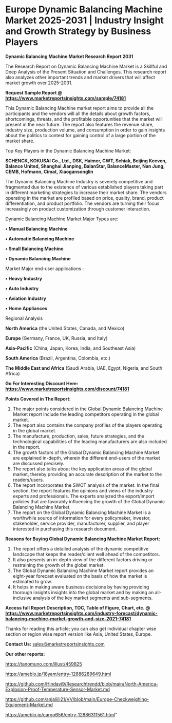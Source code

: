  # Europe Dynamic Balancing Machine Market 2025-2031 | Industry Insight and Growth Strategy by Business Players

<strong>Dynamic Balancing Machine Market Research Report 2031</strong>

The Research Report on Dynamic Balancing Machine Market is a Skillful and Deep Analysis of the Present Situation and Challenges. This research report also analyzes other important trends and market drivers that will affect market growth over 2025-2031.

<strong>Request Sample Report @ <a href=https://www.marketreportsinsights.com/sample/74181>https://www.marketreportsinsights.com/sample/74181</a></strong>

This Dynamic Balancing Machine market report aims to provide all the participants and the vendors will all the details about growth factors, shortcomings, threats, and the profitable opportunities that the market will present in the near future. The report also features the revenue share, industry size, production volume, and consumption in order to gain insights about the politics to contest for gaining control of a large portion of the market share.

Top Key Players in the Dynamic Balancing Machine Market:

<strong>SCHENCK, KOKUSAI Co., Ltd., DSK, Haimer, CWT, Schiak, Beijing Keeven, Balance United, Shanghai Jianping, BalanStar, BalanceMaster, Nan Jung, CEMB, Hofmann, Cimat, Xiaogansonglin</strong>

The Dynamic Balancing Machine Industry is severely competitive and fragmented due to the existence of various established players taking part in different marketing strategies to increase their market share. The vendors operating in the market are profiled based on price, quality, brand, product differentiation, and product portfolio. The vendors are turning their focus increasingly on product customization through customer interaction.

Dynamic Balancing Machine Market Major Types are:

<strong>• Manual Balancing Machine

• Automatic Balancing Machine

• Small Balancing Machine

• Dynamic Balancing Machine</strong>

Market Major end-user applications :

<strong>• Heavy Industry

• Auto Industry

• Aviation Industry

• Home Appliances</strong>

Regional Analysis

</u><strong><b>North America</b></strong> (the United States, Canada, and Mexico)

<strong><b>Europe </b></strong>(Germany, France, UK, Russia, and Italy)

<strong><b>Asia-Pacific</b></strong> (China, Japan, Korea, India, and Southeast Asia)

<strong><b>South America</b></strong> (Brazil, Argentina, Colombia, etc.)

<strong><b>The Middle East and Africa</b></strong> (Saudi Arabia, UAE, Egypt, Nigeria, and South Africa)

<strong>Go For Interesting Discount Here: <a href=https://www.marketreportsinsights.com/discount/74181>https://www.marketreportsinsights.com/discount/74181</a></strong>

<strong>Points Covered in The Report:</strong>
<ol>
  <li>The major points considered in the Global Dynamic Balancing Machine Market report include the leading competitors operating in the global market.</li>
  <li>The report also contains the company profiles of the players operating in the global market.</li>
  <li>The manufacture, production, sales, future strategies, and the technological capabilities of the leading manufacturers are also included in the report.</li>
  <li>The growth factors of the Global Dynamic Balancing Machine Market are explained in-depth, wherein the different end-users of the market are discussed precisely.</li>
  <li>The report also talks about the key application areas of the global market, thereby providing an accurate description of the market to the readers/users.</li>
  <li>The report incorporates the SWOT analysis of the market. In the final section, the report features the opinions and views of the industry experts and professionals. The experts analyzed the export/import policies that are favorably influencing the growth of the Global Dynamic Balancing Machine Market.</li>
  <li>The report on the Global Dynamic Balancing Machine Market is a worthwhile source of information for every policymaker, investor, stakeholder, service provider, manufacturer, supplier, and player interested in purchasing this research document.</li>
</ol>
<strong>Reasons for Buying Global Dynamic Balancing Machine Market Report:</strong>

<ol>
  <li>The report offers a detailed analysis of the dynamic competitive landscape that keeps the reader/client well ahead of the competitors.</li>
  <li>It also presents an in-depth view of the different factors driving or restraining the growth of the global market.</li>
  <li>The Global Dynamic Balancing Machine Market report provides an eight-year forecast evaluated on the basis of how the market is estimated to grow.</li>
  <li>It helps in making aware business decisions by having providing thorough insights insights into the global market and by making an all-inclusive analysis of the key market segments and sub-segments.</li>
</ol>
<strong>Access full Report Description, TOC, Table of Figure, Chart, etc. @ <a href=https://www.marketreportsinsights.com/industry-forecast/dynamic-balancing-machine-market-growth-and-size-2021-74181>https://www.marketreportsinsights.com/industry-forecast/dynamic-balancing-machine-market-growth-and-size-2021-74181</a></strong>


Thanks for reading this article; you can also get individual chapter wise section or region wise report version like Asia, United States, Europe.

<strong>Contact Us:</strong>
sales@marketreportsinsights.com

<strong>Our other reports:</strong>

<a href=https://tanomuno.com/illust/459825>https://tanomuno.com/illust/459825</a>

<a href=https://ameblo.jp/18yam/entry-12886289649.html>https://ameblo.jp/18yam/entry-12886289649.html</a>

<a href=https://github.com/Hindavi9/Researchtrendd/blob/main/North-America-Explosion-Proof-Temperature-Sensor-Market.md>https://github.com/Hindavi9/Researchtrendd/blob/main/North-America-Explosion-Proof-Temperature-Sensor-Market.md</a>

<a href=https://github.com/anjaliiii21/VV/blob/main/Europe-Checkweighing-Equipment-Market.md>https://github.com/anjaliiii21/VV/blob/main/Europe-Checkweighing-Equipment-Market.md</a>

<a href=https://ameblo.jp/cargo656/entry-12886311561.html>https://ameblo.jp/cargo656/entry-12886311561.html</a>"
